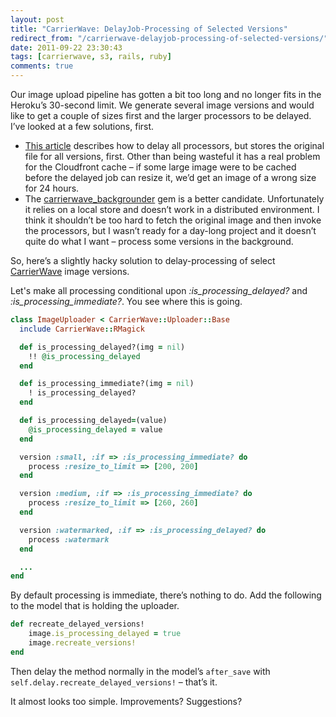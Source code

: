 ```yaml
---
layout: post
title: "CarrierWave: DelayJob-Processing of Selected Versions"
redirect_from: "/carrierwave-delayjob-processing-of-selected-versions/"
date: 2011-09-22 23:30:43
tags: [carrierwave, s3, rails, ruby]
comments: true
---
```

Our image upload pipeline has gotten a bit too long and no longer fits in the Heroku’s 30-second limit. We generate several image versions and would like to get a couple of sizes first and the larger processors to be delayed.  I’ve looked at a few solutions, first.

- [This article](http://www.freezzo.com/2011/01/06/how-to-use-delayed-job-to-handle-your-carrierwave-processing/) describes how to delay all processors, but stores the original file for all versions, first. Other than being wasteful it has a real problem for the Cloudfront cache – if some large image were to be cached before the delayed job can resize it, we’d get an image of a wrong size for 24 hours.
- The [carrierwave_backgrounder](https://github.com/lardawge/carrierwave_backgrounder) gem is a better candidate. Unfortunately it relies on a local store and doesn’t work in a distributed environment. I think it shouldn’t be too hard to fetch the original image and then invoke the processors, but I wasn’t ready for a day-long project and it doesn’t quite do what I want – process some versions in the background.

So, here’s a slightly hacky solution to delay-processing of select [CarrierWave](https://github.com/jnicklas/carrierwave) image versions.

Let's make all processing conditional upon _:is_processing_delayed?_ and _:is_processing_immediate?_. You see where this is going.

```ruby
class ImageUploader < CarrierWave::Uploader::Base
  include CarrierWave::RMagick

  def is_processing_delayed?(img = nil)
    !! @is_processing_delayed
  end

  def is_processing_immediate?(img = nil)
    ! is_processing_delayed?
  end

  def is_processing_delayed=(value)
    @is_processing_delayed = value
  end

  version :small, :if => :is_processing_immediate? do
    process :resize_to_limit => [200, 200]
  end

  version :medium, :if => :is_processing_immediate? do
    process :resize_to_limit => [260, 260]
  end

  version :watermarked, :if => :is_processing_delayed? do
    process :watermark
  end

  ...
end
```

By default processing is immediate, there’s nothing to do. Add the following to the model that is holding the uploader.

```ruby
def recreate_delayed_versions!
    image.is_processing_delayed = true
    image.recreate_versions!
end
```

Then delay the method normally in the model’s `after_save` with `self.delay.recreate_delayed_versions!` – that’s it.

It almost looks too simple. Improvements? Suggestions?
